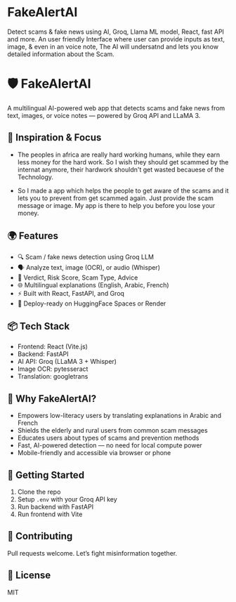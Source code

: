 # FakeAlertAI
Detect scams &amp; fake news using AI, Groq, Llama ML model, React, fast API and more. An user friendly Interface where user can provide inputs as text, image, &amp; even in an voice note, The AI will undersatnd and lets you know detailed information about the Scam.

# 🛡️ FakeAlertAI

A multilingual AI-powered web app that detects scams and fake news from text, images, or voice notes — powered by Groq API and LLaMA 3.

## 🎯 Inspiration & Focus
- The peoples in africa are really hard working humans, while they earn less money for the hard work. So I wish they should get scammed by the internat anymore, their hardwork shouldn't  get wasted becauese of the Technology.

- So I made a app which helps the people to get aware of the scams and it lets you to prevent from get scammed again. Just provide the scam message or image. My app is there to help you before you lose your money.

## 🌍 Features

- 🔍 Scam / fake news detection using Groq LLM
- 🗣️ Analyze text, image (OCR), or audio (Whisper)
- 🧠 Verdict, Risk Score, Scam Type, Advice
- 🌐 Multilingual explanations (English, Arabic, French)
- ⚡ Built with React, FastAPI, and Groq
- 🚀 Deploy-ready on HuggingFace Spaces or Render

## 📦 Tech Stack

- Frontend: React (Vite.js)
- Backend: FastAPI
- AI API: Groq (LLaMA 3 + Whisper)
- Image OCR: pytesseract
- Translation: googletrans

## 🌟 Why FakeAlertAI?

- Empowers low-literacy users by translating explanations in Arabic and French
- Shields the elderly and rural users from common scam messages
- Educates users about types of scams and prevention methods
- Fast, AI-powered detection — no need for local compute power
- Mobile-friendly and accessible via browser or phone


## 🚀 Getting Started

1. Clone the repo  
2. Setup `.env` with your Groq API key  
3. Run backend with FastAPI  
4. Run frontend with Vite

## 🤝 Contributing

Pull requests welcome. Let’s fight misinformation together.

## 📄 License

MIT
